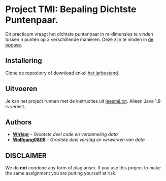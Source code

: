 # Project TMI: Bepaling Dichtste Puntenpaar.
Dit practicum vraagt het dichtste puntenpaar in m-dimensies te vinden tussen n punten op 3 verschillende manieren. Deze zijn te vinden in [de opgave](./project2018.pdf).

## Installering
Clone de repository of download enkel [het jarbestand](./toepMeetk.jar).
## Uitvoeren
Je kan het project runnen met de instructies uit [leesmij.txt](./Submitted/zip/leesmij.txt). Alleen Java 1.8 is vereist.

## Authors
* **[Wh1spr](https://github.com/Wh1spr)** - *Grootste deel code en verzameling data*
* **[Wolfgang0808](https://github.com/Wolfgang0808)** - *Grootste deel verslag en verwerken van data*

## DISCLAIMER
We do **not** condone any form of plagiarism. If you use this project to make the same assignment you are putting yourself at risk.
